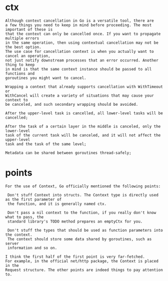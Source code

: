 # ctx
    Although context cancellation in Go is a versatile tool, there are
    a few things you need to keep in mind before proceeding. The most important of these is
    that the context can only be cancelled once. If you want to propagate multiple errors 
    in the same operation, then using contextual cancellation may not be the best option. 
    The use case for cancellation context is when you actually want to cancel an operation,
    not just notify downstream processes that an error occurred. Another thing to keep 
    in mind is that the same context instance should be passed to all functions and 
    goroutines you might want to cancel.

    Wrapping a context that already supports cancellation with WithTimeout or 
    WithCancel will create a variety of situations that may cause your context to 
    be canceled, and such secondary wrapping should be avoided.
    
    After the upper-level task is cancelled, all lower-level tasks will be cancelled;

    After the task of a certain layer in the middle is canceled, only the lower-level 
    task of the current task will be canceled, and it will not affect the upper-level 
    task and the task of the same level;

    Metadata can be shared between goroutines thread-safely; 
# points

    For the use of Context, Go officially mentioned the following points:

     Don't stuff Context into structs. The Context type is directly used as the first parameter of
     the function, and it is generally named ctx.

     Don't pass a nil context to the function, if you really don't know what to pass, the 
     standard library's TODO method prepares an emptyCtx for you.

     Don't stuff the types that should be used as function parameters into the context.
     The context should store some data shared by goroutines, such as server 
     information and so on.

    I think the first half of the first point is very far-fetched. 
    For example, in the official net/http package, the Context is placed in the 
    Request structure. The other points are indeed things to pay attention to.
